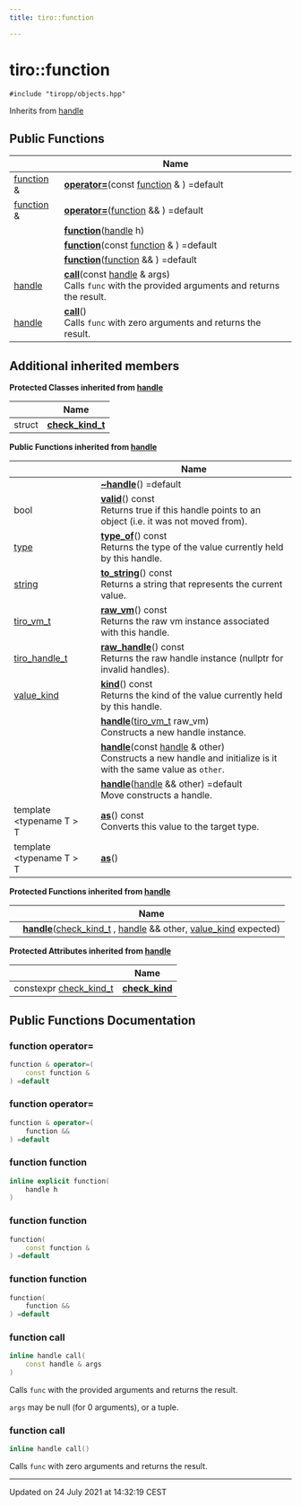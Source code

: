 ```yaml
---
title: tiro::function

---
```


# tiro::function






`#include "tiropp/objects.hpp"`

Inherits from [handle](/docs/api/classes/classtiro_1_1handle)

## Public Functions

|                | Name           |
| -------------- | -------------- |
| [function](/docs/api/classes/classtiro_1_1function) & | **[operator=](/docs/api/classes/classtiro_1_1function#function-operator=)**(const [function](/docs/api/classes/classtiro_1_1function) & ) =default |
| [function](/docs/api/classes/classtiro_1_1function) & | **[operator=](/docs/api/classes/classtiro_1_1function#function-operator=)**([function](/docs/api/classes/classtiro_1_1function) && ) =default |
| | **[function](/docs/api/classes/classtiro_1_1function#function-function)**([handle](/docs/api/classes/classtiro_1_1handle) h) |
| | **[function](/docs/api/classes/classtiro_1_1function#function-function)**(const [function](/docs/api/classes/classtiro_1_1function) & ) =default |
| | **[function](/docs/api/classes/classtiro_1_1function#function-function)**([function](/docs/api/classes/classtiro_1_1function) && ) =default |
| [handle](/docs/api/classes/classtiro_1_1handle) | **[call](/docs/api/classes/classtiro_1_1function#function-call)**(const [handle](/docs/api/classes/classtiro_1_1handle) & args)<br>Calls `func` with the provided arguments and returns the result.  |
| [handle](/docs/api/classes/classtiro_1_1handle) | **[call](/docs/api/classes/classtiro_1_1function#function-call)**()<br>Calls `func` with zero arguments and returns the result.  |

## Additional inherited members

**Protected Classes inherited from [handle](/docs/api/classes/classtiro_1_1handle)**

|                | Name           |
| -------------- | -------------- |
| struct | **[check_kind_t](/docs/api/classes/structtiro_1_1handle_1_1check__kind__t)**  |

**Public Functions inherited from [handle](/docs/api/classes/classtiro_1_1handle)**

|                | Name           |
| -------------- | -------------- |
| | **[~handle](/docs/api/classes/classtiro_1_1handle#function-~handle)**() =default |
| bool | **[valid](/docs/api/classes/classtiro_1_1handle#function-valid)**() const<br>Returns true if this handle points to an object (i.e. it was not moved from).  |
| [type](/docs/api/classes/classtiro_1_1type) | **[type_of](/docs/api/classes/classtiro_1_1handle#function-type_of)**() const<br>Returns the type of the value currently held by this handle.  |
| [string](/docs/api/classes/classtiro_1_1string) | **[to_string](/docs/api/classes/classtiro_1_1handle#function-to_string)**() const<br>Returns a string that represents the current value.  |
| [tiro_vm_t](/docs/api/files/def_8h#typedef-tiro_vm_t) | **[raw_vm](/docs/api/classes/classtiro_1_1handle#function-raw_vm)**() const<br>Returns the raw vm instance associated with this handle.  |
| [tiro_handle_t](/docs/api/files/def_8h#typedef-tiro_handle_t) | **[raw_handle](/docs/api/classes/classtiro_1_1handle#function-raw_handle)**() const<br>Returns the raw handle instance (nullptr for invalid handles).  |
| [value_kind](/docs/api/namespaces/namespacetiro#enum-value_kind) | **[kind](/docs/api/classes/classtiro_1_1handle#function-kind)**() const<br>Returns the kind of the value currently held by this handle.  |
| | **[handle](/docs/api/classes/classtiro_1_1handle#function-handle)**([tiro_vm_t](/docs/api/files/def_8h#typedef-tiro_vm_t) raw_vm)<br>Constructs a new handle instance.  |
| | **[handle](/docs/api/classes/classtiro_1_1handle#function-handle)**(const [handle](/docs/api/classes/classtiro_1_1handle) & other)<br>Constructs a new handle and initialize is it with the same value as `other`.  |
| | **[handle](/docs/api/classes/classtiro_1_1handle#function-handle)**([handle](/docs/api/classes/classtiro_1_1handle) && other) =default<br>Move constructs a handle.  |
| template <typename T \> <br>T | **[as](/docs/api/classes/classtiro_1_1handle#function-as)**() const<br>Converts this value to the target type.  |
| template <typename T \> <br>T | **[as](/docs/api/classes/classtiro_1_1handle#function-as)**() |

**Protected Functions inherited from [handle](/docs/api/classes/classtiro_1_1handle)**

|                | Name           |
| -------------- | -------------- |
| | **[handle](/docs/api/classes/classtiro_1_1handle#function-handle)**([check_kind_t](/docs/api/classes/structtiro_1_1handle_1_1check__kind__t) , [handle](/docs/api/classes/classtiro_1_1handle) && other, [value_kind](/docs/api/namespaces/namespacetiro#enum-value_kind) expected) |

**Protected Attributes inherited from [handle](/docs/api/classes/classtiro_1_1handle)**

|                | Name           |
| -------------- | -------------- |
| constexpr [check_kind_t](/docs/api/classes/structtiro_1_1handle_1_1check__kind__t) | **[check_kind](/docs/api/classes/classtiro_1_1handle#variable-check_kind)**  |


## Public Functions Documentation

### function operator=

```cpp
function & operator=(
    const function & 
) =default
```


### function operator=

```cpp
function & operator=(
    function && 
) =default
```


### function function

```cpp
inline explicit function(
    handle h
)
```


### function function

```cpp
function(
    const function & 
) =default
```


### function function

```cpp
function(
    function && 
) =default
```


### function call

```cpp
inline handle call(
    const handle & args
)
```

Calls `func` with the provided arguments and returns the result. 

`args` may be null (for 0 arguments), or a tuple. 


### function call

```cpp
inline handle call()
```

Calls `func` with zero arguments and returns the result. 

-------------------------------

Updated on 24 July 2021 at 14:32:19 CEST